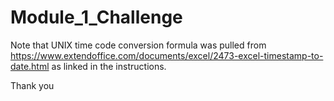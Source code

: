 # Module_1_Challenge

Note that UNIX time code conversion formula was pulled from https://www.extendoffice.com/documents/excel/2473-excel-timestamp-to-date.html as linked in the instructions.

Thank you
